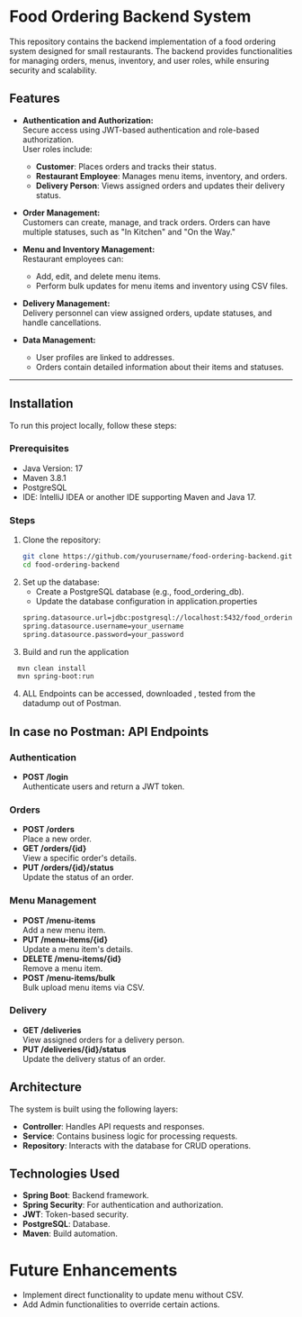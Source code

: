 # Food Ordering Backend System

This repository contains the backend implementation of a food ordering system designed for small restaurants. The backend provides functionalities for managing orders, menus, inventory, and user roles, while ensuring security and scalability.

## Features

- **Authentication and Authorization:**  
  Secure access using JWT-based authentication and role-based authorization.  
  User roles include:  
  - **Customer**: Places orders and tracks their status.  
  - **Restaurant Employee**: Manages menu items, inventory, and orders.  
  - **Delivery Person**: Views assigned orders and updates their delivery status.

- **Order Management:**  
  Customers can create, manage, and track orders. Orders can have multiple statuses, such as "In Kitchen" and "On the Way."

- **Menu and Inventory Management:**  
  Restaurant employees can:  
  - Add, edit, and delete menu items.  
  - Perform bulk updates for menu items and inventory using CSV files.

- **Delivery Management:**  
  Delivery personnel can view assigned orders, update statuses, and handle cancellations.

- **Data Management:**  
  - User profiles are linked to addresses.  
  - Orders contain detailed information about their items and statuses.

---

## Installation

To run this project locally, follow these steps:

### Prerequisites

- Java Version: 17
- Maven 3.8.1
- PostgreSQL
- IDE: IntelliJ IDEA or another IDE supporting Maven and Java 17.

### Steps

1. Clone the repository:
   ```bash
   git clone https://github.com/yourusername/food-ordering-backend.git
   cd food-ordering-backend
2. Set up the database:
    - Create a PostgreSQL database (e.g., food_ordering_db).
    - Update the database configuration in application.properties
   ```bash
   spring.datasource.url=jdbc:postgresql://localhost:5432/food_ordering_db
   spring.datasource.username=your_username
   spring.datasource.password=your_password
3. Build and run the application
  ```bash
    mvn clean install
    mvn spring-boot:run
  ```
4. ALL Endpoints can be accessed, downloaded , tested from the datadump out of Postman.

## In case no Postman: API Endpoints

### Authentication

- **POST /login**  
  Authenticate users and return a JWT token.

### Orders

- **POST /orders**  
  Place a new order.
- **GET /orders/{id}**  
  View a specific order's details.
- **PUT /orders/{id}/status**  
  Update the status of an order.

### Menu Management

- **POST /menu-items**  
  Add a new menu item.
- **PUT /menu-items/{id}**  
  Update a menu item's details.
- **DELETE /menu-items/{id}**  
  Remove a menu item.
- **POST /menu-items/bulk**  
  Bulk upload menu items via CSV.

### Delivery

- **GET /deliveries**  
  View assigned orders for a delivery person.
- **PUT /deliveries/{id}/status**  
  Update the delivery status of an order.

## Architecture

The system is built using the following layers:

- **Controller**: Handles API requests and responses.
- **Service**: Contains business logic for processing requests.
- **Repository**: Interacts with the database for CRUD operations.

## Technologies Used

- **Spring Boot**: Backend framework.
- **Spring Security**: For authentication and authorization.
- **JWT**: Token-based security.
- **PostgreSQL**: Database.
- **Maven**: Build automation.

# Future Enhancements

- Implement direct functionality to update menu without CSV. 
- Add Admin functionalities to override certain actions. 



